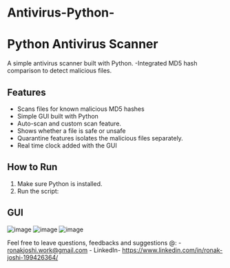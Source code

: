 # Antivirus-Python-

# Python Antivirus Scanner

A simple antivirus scanner built with Python. 
-Integrated MD5 hash comparison to detect malicious files.

## Features
- Scans files for known malicious MD5 hashes
- Simple GUI built with Python
- Auto-scan and custom scan feature.
- Shows whether a file is safe or unsafe
- Quarantine features isolates the malicious files separately.
- Real time clock added with the GUI

## How to Run
1. Make sure Python is installed.
2. Run the script:

## GUI
![image](https://github.com/user-attachments/assets/51de2cc4-9b2f-4830-a842-62a70f33fd5e)
![image](https://github.com/user-attachments/assets/91c4dbdb-99e9-409a-984c-98cf0ef9ebe5)
![image](https://github.com/user-attachments/assets/421b5d3c-80c3-4610-a0d7-d6add41918ba)


Feel free to leave questions, feedbacks and suggestions @:
      - ronakjoshi.work@gmail.com
      - LinkedIn- https://www.linkedin.com/in/ronak-joshi-199426364/

